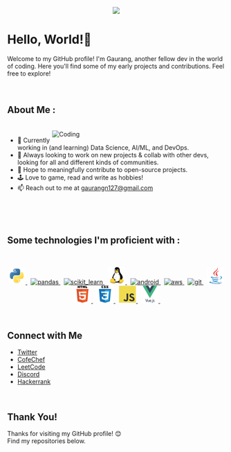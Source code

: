 <p align="center">
  <img src="https://c.tenor.com/CzdMW7wnLn8AAAAC/tenor.gif" />
</p>

<h1> Hello, World!👋 </h1>

Welcome to my GitHub profile! I'm Gaurang, another fellow dev in the world of coding. Here you'll find some of my early projects and contributions. Feel free to explore!
<br>
<br>
<br>

## About Me :
<br>
 <img align="right" alt="Coding" width="400" src="https://c.tenor.com/CT6PTBJzG7cAAAAC/tenor.gif">
 
 
- 🌱 Currently working in (and learning) Data Science, AI/ML, and DevOps.
- 🧿 Always looking to work on new projects & collab with other devs, looking for all and different kinds of communities.
- 💬 Hope to meaningfully contribute to open-source projects.
- 🕹️ Love to game, read and write as hobbies!
- 📫 Reach out to me at gaurangn127@gmail.com
<br>
<br>
<br>


## Some technologies I'm proficient with :
<br>

<p align="center"> 
  
<a href="https://www.python.org" target="_blank" rel="noreferrer">
  <img src="https://raw.githubusercontent.com/devicons/devicon/master/icons/python/python-original.svg" alt="python" width="40" height="40"/>
</a>&nbsp;

<a href="https://pandas.pydata.org/" target="_blank" rel="noreferrer">
  <img src="https://pandas.pydata.org/static/img/pandas_mark_white.svg" alt="pandas" width="40" height="40"/>
</a>&nbsp;

<a href="https://scikit-learn.org/" target="_blank" rel="noreferrer"> 
  <img src="https://upload.wikimedia.org/wikipedia/commons/0/05/Scikit_learn_logo_small.svg" alt="scikit_learn" width="40" height="40"/> 
</a>&nbsp;

<a href="https://www.linux.org/" target="_blank" rel="noreferrer">
  <img src="https://raw.githubusercontent.com/devicons/devicon/master/icons/linux/linux-original.svg" alt="linux" width="40" height="40"/>
</a>&nbsp;

<a href="https://developer.android.com" target="_blank" rel="noreferrer">
  <img src="https://source.android.com/static/docs/setup/images/Android_symbol_green_RGB.svg" alt="android" width="40" height="40"/>
</a>&nbsp;

<a href="https://aws.amazon.com" target="_blank" rel="noreferrer">
  <img src="https://registry.npmmirror.com/@lobehub/icons-static-png/latest/files/dark/aws-color.png" alt="aws" width="40" height="40"/>
</a>&nbsp;

<a href="https://git-scm.com/" target="_blank" rel="noreferrer">
  <img src="https://www.vectorlogo.zone/logos/git-scm/git-scm-icon.svg" alt="git" width="40" height="40"/>
</a>&nbsp;

<a href="https://www.java.com" target="_blank" rel="noreferrer">
  <img src="https://raw.githubusercontent.com/devicons/devicon/master/icons/java/java-original.svg" alt="java" width="40" height="40"/>
</a>&nbsp;

<a href="https://www.w3.org/html/" target="_blank" rel="noreferrer">
  <img src="https://raw.githubusercontent.com/devicons/devicon/master/icons/html5/html5-original-wordmark.svg" alt="html5" width="40" height="40"/>
</a>&nbsp;

<a href="https://www.w3schools.com/css/" target="_blank" rel="noreferrer">
  <img src="https://raw.githubusercontent.com/devicons/devicon/master/icons/css3/css3-original-wordmark.svg" alt="css3" width="40" height="40"/>
</a>&nbsp;

<a href="https://developer.mozilla.org/en-US/docs/Web/JavaScript" target="_blank" rel="noreferrer">
  <img src="https://raw.githubusercontent.com/devicons/devicon/master/icons/javascript/javascript-original.svg" alt="javascript" width="40" height="40"/>
</a>&nbsp;

<a href="https://vuejs.org/" target="_blank" rel="noreferrer">
  <img src="https://raw.githubusercontent.com/devicons/devicon/master/icons/vuejs/vuejs-original-wordmark.svg" alt="vuejs" width="40" height="40"/>
</a>&nbsp;

</p>

<br>



## Connect with Me


- [Twitter](https://twitter.com/Gaurangn306)
- [CofeChef](https://www.codechef.com/users/gaurangn127)
- [LeetCode](https://leetcode.com/Gaurangn127/)
- [Discord](https://discordapp.com/users/730149447769653358)
- [Hackerrank](https://www.hackerrank.com/profile/gaurangn127)

<br>

## Thank You!

Thanks for visiting my GitHub profile! 😊 <br>
Find my repositories below.
